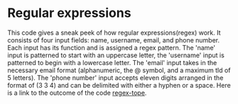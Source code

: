 # Regular expressions
This code gives a sneak peek of how regular expressions(regex) work. It consists of four input fields: name, username, email, and phone number. Each input has its function and is assigned a regex pattern. The 'name' input is patterned to start with an uppercase letter, the 'username' input is patterned to begin with a lowercase letter. The 'email' input takes in the necessary email format (alphanumeric, the @ symbol, and a maximum tld of 5 letters). The 'phone number' input accepts eleven digits arranged in the format of (3 3 4) and can be delimited with either a hyphen or a space. Here is a link to the outcome of the code [regex-tope](https://tope-regex.netlify.app/). 
